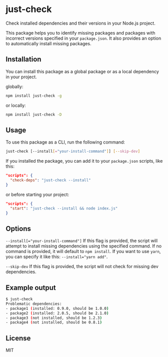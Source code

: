 # just-check

Check installed dependencies and their versions in your Node.js project.

This package helps you to identify missing packages and packages with incorrect versions specified in your `package.json`. It also provides an option to automatically install missing packages.

## Installation

You can install this package as a global package or as a local dependency in your project.

globally:
```bash
npm install just-check -g
```

or locally:

```bash
npm install just-check -D
```

## Usage

To use this package as a CLI, run the following command:

```bash
just-check [--install[="your-install-command"]] [--skip-dev]
```

If you installed the package, you can add it to your `package.json` scripts, like this:

```json
"scripts": {
  "check-deps": "just-check --install"
}
```

or before starting your project:

```json
"scripts": {
  "start": "just-check --install && node index.js"
}
```

## Options

`--install[="your-install-command"]` If this flag is provided, the script will attempt to install missing dependencies using the specified command. If no command is provided, it will default to `npm install`. If you want to use `yarn`, you can specify it like this: `--install="yarn add"`.

`--skip-dev` If this flag is provided, the script will not check for missing dev dependencies.

## Example output

```bash
$ just-check
Problematic dependencies:
- package1 (installed: 0.9.0, should be 1.0.0)
- package2 (installed: 2.0.5, should be 2.1.0)
- package3 (not installed, should be 1.2.3)
- package4 (not installed, should be 0.8.1)
```

## License

MIT

